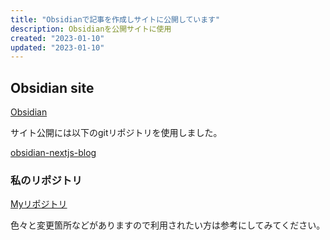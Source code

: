 ```yaml
---
title: "Obsidianで記事を作成しサイトに公開しています"
description: Obsidianを公開サイトに使用
created: "2023-01-10"
updated: "2023-01-10"
---
```


## Obsidian site

[Obsidian](https://obsidian.md/)

サイト公開には以下のgitリポジトリを使用しました。

[obsidian-nextjs-blog](https://github.com/franknoirot/obsidian-nextjs-blog)

### 私のリポジトリ

[Myリポジトリ](https://github.com/nuovotaka/obsidian-nextjs-blog)

色々と変更箇所などがありますので利用されたい方は参考にしてみてください。
